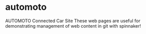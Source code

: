 # automoto
AUTOMOTO Connected Car Site
These web pages are useful for demonstrating management of web content in git with spinnaker!
